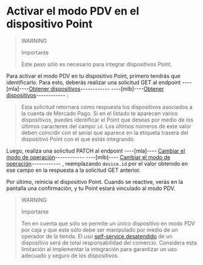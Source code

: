 # Activar el modo PDV en el dispositivo Point

> WARNING
>
> Importante
>
> Este paso sólo es necesario para integrar dispositivos Point. 

Para activar el modo PDV en tu dispositivo Point, primero tendrás que identificarlo. Para esto, deberás realizar una solicitud GET al endpoint ----[mla]----[Obtener dispositivos](/developers/es/reference/instore_api_mla/_instore-api_pointdevices/get)------------ ----[mlb]----[Obtener dispositivos](/developers/es/reference/instore_api_mlb/_instore-api_pointdevices/get)------------ :

> Esta solicitud retornará como respuesta los dispositivos asociados a la cuenta de Mercado Pago. Si en el listado te aparecen varios dispositivos, puedes identificar el Point que deseas por medio de los últimos caracteres del campo `id`. Los últimos números de este valor deben coincidir con el serial que aparece en la etiqueta trasera del dispositivo Point con el que estás integrando.

Luego, realiza una solicitud PATCH al endpoint ----[mla]---- [Cambiar el modo de operación](/developers/es/reference/instore_api_mla/_instore-api_pointdevices_device_id/patch)------------ ----[mlb]---- [Cambiar el modo de operación](/reference/instore_api_mlb/_instore-api_pointdevices_device_id/patch)------------ , reemplazando `device.id` por el valor obtenido en ese campo en la respuesta a la solicitud GET anterior.

Por último, reinicia el dispositivo Point. Cuando se reactive, verás en la pantalla una confirmación, y tu Point estará vinculado al modo PDV. 

> WARNING
>
> Importante
>
> Ten en cuenta que sólo se permite un único dispositivo en modo PDV por caja y que este sólo debe ser manipulado por medio de un operador de la tienda. El uso [self-service desatendido](/developers/es/docs/ecosistema-presencial/glossary) de un dispositivo será de total responsabilidad del comercio. Considera esta limitación al implementar la integración para garantizar un uso adecuado y seguro de los dispositivos. 